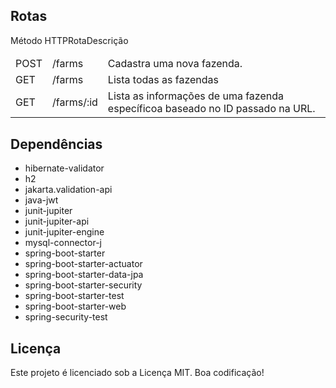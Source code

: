 ## Rotas
<table>
  <thead>
    <tr>Método HTTP</tr>
    <tr>Rota</tr>
    <tr>Descrição</tr>
  </thead>
  <tbody>
    <tr>
      <td>POST</td>
      <td>/farms</td>
      <td>Cadastra uma nova fazenda.</td>
    </tr>
    <tr>
      <td>GET</td>
      <td>/farms</td>
      <td>Lista todas as fazendas</td>
    </tr>
    <tr>
      <td>GET</td>
      <td>/farms/:id</td>
      <td>Lista as informações de uma fazenda específicoa baseado no ID passado na URL.</td>
    </tr>    
  </tbody>
</table>


## Dependências

- hibernate-validator
- h2
- jakarta.validation-api
- java-jwt
- junit-jupiter
- junit-jupiter-api
- junit-jupiter-engine
- mysql-connector-j
- spring-boot-starter
- spring-boot-starter-actuator
- spring-boot-starter-data-jpa
- spring-boot-starter-security
- spring-boot-starter-test
- spring-boot-starter-web
- spring-security-test

## Licença

Este projeto é licenciado sob a Licença MIT. Boa codificação!

<!-- Olá, Tryber!
Esse é apenas um arquivo inicial para o README do seu projeto.
É essencial que você preencha esse documento por conta própria, ok?
Não deixe de usar nossas dicas de escrita de README de projetos, e deixe sua criatividade brilhar!
:warning: IMPORTANTE: você precisa deixar nítido:
- quais arquivos/pastas foram desenvolvidos por você; 
- quais arquivos/pastas foram desenvolvidos por outra pessoa estudante;
- quais arquivos/pastas foram desenvolvidos pela Trybe.
-->

